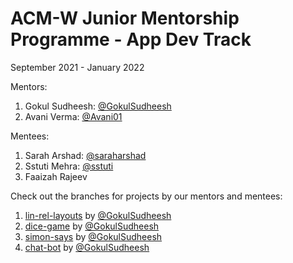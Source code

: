 <h1>ACM-W Junior Mentorship Programme - App Dev Track </h1>

September 2021 - January 2022

Mentors: 
1. Gokul Sudheesh: [@GokulSudheesh](https://github.com/GokulSudheesh)
1. Avani Verma: [@Avani01](https://github.com/Avani01)

Mentees: 
1. Sarah Arshad: [@saraharshad](https://github.com/saraharshad)
2. Sstuti Mehra: [@sstuti](https://github.com/sstuti)
3. Faaizah Rajeev

Check out the branches for projects by our mentors and mentees: 
1. [lin-rel-layouts](https://github.com/bpdc-acmw/JuMP-2021-App-Dev/tree/lin-rel-layouts) by [@GokulSudheesh](https://github.com/GokulSudheesh)
2. [dice-game](https://github.com/bpdc-acmw/JuMP-2021-App-Dev/tree/dice-game) by [@GokulSudheesh](https://github.com/GokulSudheesh)
3. [simon-says](https://github.com/bpdc-acmw/JuMP-2021-App-Dev/tree/simon-says) by [@GokulSudheesh](https://github.com/GokulSudheesh) 
4. [chat-bot](https://github.com/bpdc-acmw/JuMP-2021-App-Dev/tree/chat-bot) by [@GokulSudheesh](https://github.com/GokulSudheesh)
